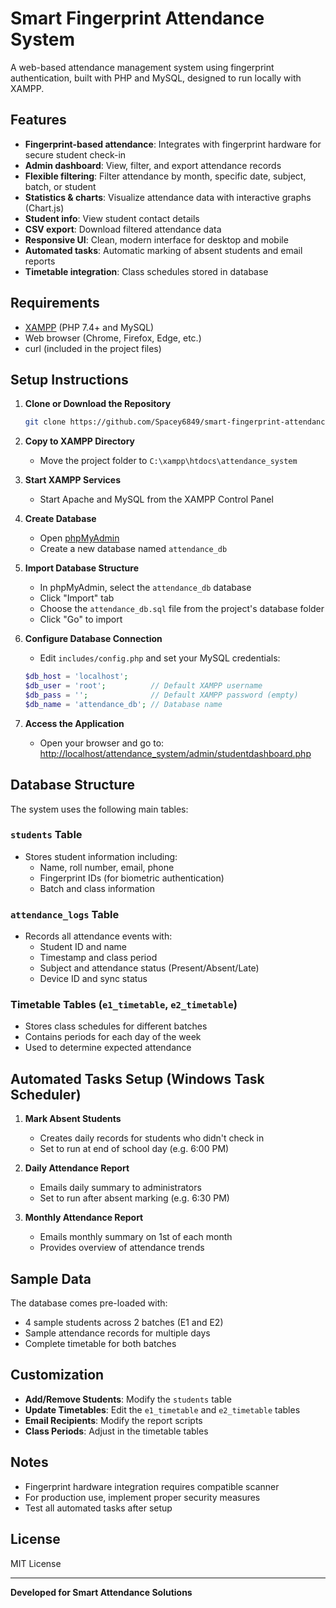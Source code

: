 # Smart Fingerprint Attendance System

A web-based attendance management system using fingerprint authentication, built with PHP and MySQL, designed to run locally with XAMPP.

## Features

- **Fingerprint-based attendance**: Integrates with fingerprint hardware for secure student check-in
- **Admin dashboard**: View, filter, and export attendance records
- **Flexible filtering**: Filter attendance by month, specific date, subject, batch, or student
- **Statistics & charts**: Visualize attendance data with interactive graphs (Chart.js)
- **Student info**: View student contact details
- **CSV export**: Download filtered attendance data
- **Responsive UI**: Clean, modern interface for desktop and mobile
- **Automated tasks**: Automatic marking of absent students and email reports
- **Timetable integration**: Class schedules stored in database

## Requirements

- [XAMPP](https://www.apachefriends.org/) (PHP 7.4+ and MySQL)
- Web browser (Chrome, Firefox, Edge, etc.)
- curl (included in the project files)

## Setup Instructions

1. **Clone or Download the Repository**
    ```bash
    git clone https://github.com/Spacey6849/smart-fingerprint-attendance-system.git
    ```

2. **Copy to XAMPP Directory**
    - Move the project folder to `C:\xampp\htdocs\attendance_system`

3. **Start XAMPP Services**
    - Start Apache and MySQL from the XAMPP Control Panel

4. **Create Database**
    - Open [phpMyAdmin](http://localhost/phpmyadmin/)
    - Create a new database named `attendance_db`

5. **Import Database Structure**
    - In phpMyAdmin, select the `attendance_db` database
    - Click "Import" tab
    - Choose the `attendance_db.sql` file from the project's database folder
    - Click "Go" to import

6. **Configure Database Connection**
    - Edit `includes/config.php` and set your MySQL credentials:
    ```php
    $db_host = 'localhost';
    $db_user = 'root';          // Default XAMPP username
    $db_pass = '';              // Default XAMPP password (empty)
    $db_name = 'attendance_db'; // Database name
    ```

7. **Access the Application**
    - Open your browser and go to:  
      [http://localhost/attendance_system/admin/studentdashboard.php](http://localhost/attendance_system/admin/studentdashboard.php)

## Database Structure

The system uses the following main tables:

### `students` Table
- Stores student information including:
  - Name, roll number, email, phone
  - Fingerprint IDs (for biometric authentication)
  - Batch and class information

### `attendance_logs` Table
- Records all attendance events with:
  - Student ID and name
  - Timestamp and class period
  - Subject and attendance status (Present/Absent/Late)
  - Device ID and sync status

### Timetable Tables (`e1_timetable`, `e2_timetable`)
- Stores class schedules for different batches
- Contains periods for each day of the week
- Used to determine expected attendance

## Automated Tasks Setup (Windows Task Scheduler)

1. **Mark Absent Students**
   - Creates daily records for students who didn't check in
   - Set to run at end of school day (e.g. 6:00 PM)

2. **Daily Attendance Report**
   - Emails daily summary to administrators
   - Set to run after absent marking (e.g. 6:30 PM)

3. **Monthly Attendance Report**
   - Emails monthly summary on 1st of each month
   - Provides overview of attendance trends

## Sample Data

The database comes pre-loaded with:
- 4 sample students across 2 batches (E1 and E2)
- Sample attendance records for multiple days
- Complete timetable for both batches

## Customization

- **Add/Remove Students**: Modify the `students` table
- **Update Timetables**: Edit the `e1_timetable` and `e2_timetable` tables
- **Email Recipients**: Modify the report scripts
- **Class Periods**: Adjust in the timetable tables

## Notes

- Fingerprint hardware integration requires compatible scanner
- For production use, implement proper security measures
- Test all automated tasks after setup

## License

MIT License

---

**Developed for Smart Attendance Solutions**
